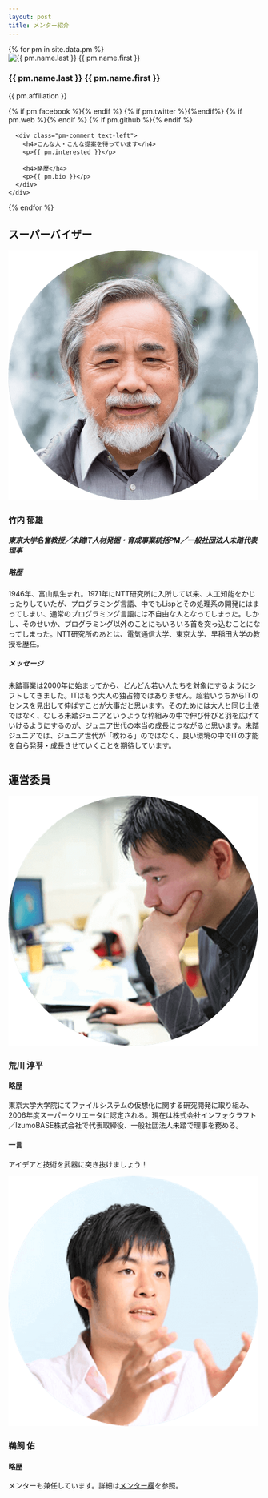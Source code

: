 ```yaml
---
layout: post
title: メンター紹介
---
```


<div class="pms flex">
  {% for pm in site.data.pm %}
    <div class="pm" id="{{ pm.name.last }}{{ pm.name.first }}">
      <img src="/assets/img/pm/{{ pm.img }}" alt="{{ pm.name.last }} {{ pm.name.first }}" class="pm-img">
      <div class="pm-info">
        <h3 class="pm-name">{{ pm.name.last }} {{ pm.name.first }}</h3>
        <p>{{ pm.affiliation }}</p>
        <div class="pm-sns">
          {% if pm.facebook %}<a href="https://www.facebook.com/{{ pm.facebook }}"><i class="fab fa-facebook-square green"></i></a>{% endif %}
          {% if pm.twitter %}<a href="https://twitter.com/{{ pm.twitter }}"><i class="fab fa-twitter-square green"></i></a>{%endif%}
          {% if pm.web %}<a href="{{pm.web}}"><i class="fas fa-globe green"></i></a>{% endif %}
          {% if pm.github %}<a href="https://github.com/{{ pm.github }}"><i class="fab fa-github-square green"></i></a>{% endif %}
        </div>
      </div>

      <div class="pm-comment text-left">
        <h4>こんな人・こんな提案を待っています</h4>
        <p>{{ pm.interested }}</p>

        <h4>略歴</h4>
        <p>{{ pm.bio }}</p>
      </div>
    </div>
  {% endfor %}
</div>

<h2>スーパーバイザー</h2>
<div style="overflow:hidden;">
<div class="sv-left">
  <img src="/assets/img/pm/takeuchi.png" alt="竹内 郁雄" class="sv-img">
  <h3 class="pm-name">竹内 郁雄</h3>
  <h5>東京大学名誉教授／未踏IT人材発掘・育成事業統括PM／一般社団法人未踏代表理事</h5>
</div>

<div class="sv-right text-left">
  <h5>略歴</h5>
  <p>1946年、富山県生まれ。1971年にNTT研究所に入所して以来、人工知能をかじったりしていたが、プログラミング言語、中でもLispとその処理系の開発にはまってしまい、通常のプログラミング言語には不自由な人となってしまった。しかし、そのせいか、プログラミング以外のことにもいろいろ首を突っ込むことになってしまった。NTT研究所のあとは、電気通信大学、東京大学、早稲田大学の教授を歴任。</p>

  <h5>メッセージ</h5>
  <p>未踏事業は2000年に始まってから、どんどん若い人たちを対象にするようにシフトしてきました。ITはもう大人の独占物ではありません。超若いうちからITのセンスを見出して伸ばすことが大事だと思います。そのためには大人と同じ土俵ではなく、むしろ未踏ジュニアというような枠組みの中で伸び伸びと羽を広げていけるようにするのが、ジュニア世代の本当の成長につながると思います。未踏ジュニアでは、ジュニア世代が「教わる」のではなく、良い環境の中でITの才能を自ら発芽・成長させていくことを期待しています。</p>
</div>
</div>

<h2>運営委員</h2>
<div class="flex">
  <div class="pm">
    <img src="/assets/img/pm/arakawa.png" alt="荒川 淳平" class="pm-img">
    <div class="pm-info">
      <h3 class="pm-name">荒川 淳平</h3>
      <div class="pm-sns">
        <a href="https://www.facebook.com/jumpei.arakawa"><i class="fab fa-facebook-square green"></i></a>
      </div>
    </div>
    <div class="pm-comment text-left">
      <h4>略歴</h4>
      <p>東京大学大学院にてファイルシステムの仮想化に関する研究開発に取り組み、2006年度スーパークリエータに認定される。現在は株式会社インフォクラフト／IzumoBASE株式会社で代表取締役、一般社団法人未踏で理事を務める。</p>
      <h4>一言</h4>
      <p>アイデアと技術を武器に突き抜けましょう！</p>
    </div>
  </div>

  <div class="pm">
      <img src="/assets/img/pm/ukai.png" alt="鵜飼 佑" class="pm-img">
    <div class="pm-info">
      <h3 class="pm-name">鵜飼 佑</h3>
      <div class="pm-sns">
        <a href="https://www.facebook.com/ukai.yu"><i class="fab fa-facebook-square green"></i></a>
	<a href="https://twitter.com/ukkaripon"><i class="fab fa-twitter-square green"></i></a>
      </div>
    </div>
    <div class="pm-comment text-left">
      <h4>略歴</h4>
      <p>メンターも兼任しています。詳細は<a href="/mentors#鵜飼佑">メンター欄</a>を参照。</p>
    </div>
  </div>
</div>

